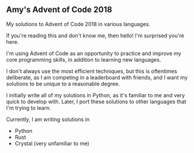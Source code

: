 ## Amy's Advent of Code 2018

My solutions to Advent of Code 2018 in various languages.

If you're reading this and don't know me, then hello! I'm surprised you're here.

I'm using Advent of Code as an opportunity to practice and improve my core programming skills, in addition to learning new languages. 

I don't always use the most efficient techniques, but this is oftentimes deliberate, as I am competing in a leaderboard with friends, and I want my solutions to be unique to a reasonable degree.

I initially write all of my solutions in Python, as it's familiar to me and very quick to develop with. Later, I port these solutions to other languages that I'm trying to learn.

Currently, I am writing solutions in
* Python
* Rust
* Crystal (very unfamiliar to me)


